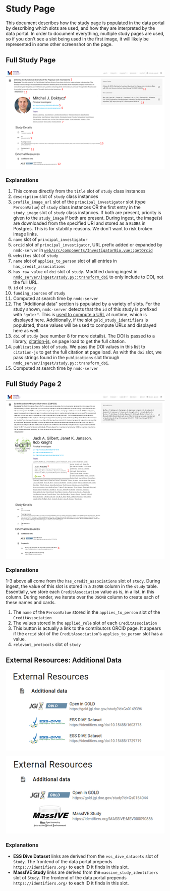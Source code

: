 # Study Page

This document describes how the study page is populated in the data portal by describing which slots are used, and how they are interpreted by the data portal. In order to document everything, multiple study pages are used, so if you don't see a slot being used in the first image, it will likely be represented in some other screenshot on the page.

## __Full Study Page__

![Example study page](./images/study_page_1_annotated.png)

### __Explanations__

1. This comes directly from the `title` slot of `study` class instances
2. `description` slot of `study` class instances
3.  `profile_image_url` slot of the `principal_investigator` slot (type `PersonValue`) of `study` class instances OR the first entry in the `study_image` slot of `study` class instances. If both are present, priority is given to the `study_image` if both are present. During ingest, the image(s) are downloaded from the specified URI and stored as a `BLOB`s in Postgres. This is for stability reasons. We don't want to risk broken image links.
4. `name` slot of `principal_investigator`
5. `orcid` slot of `principal_investigator`, URL prefix added or expanded by `nmdc-server` in [`web/src/components/InvestigatorBio.vue::getOrcid`](https://github.com/microbiomedata/nmdc-server/blob/main/web/src/components/InvestigatorBio.vue#L5)
6. `websites` slot of `study`
7. `name` slot of `applies_to_person` slot of all entries in `has_credit_associations`
8. `has_raw_value` of `doi` slot of `study`. Modified during ingest in [`nmdc_server/ingest/study.py::transform_doi`](https://github.com/microbiomedata/nmdc-server/blob/42f07cbda0d5f44d1b67488b65b0a04c88356261/nmdc_server/ingest/study.py#L42) to only include to DOI, not the full URL.
9. `id` of `study`
10. `funding_sources` of `study`
11. Computed at search time by `nmdc-server`
12. The "Additional data" section is populated by a variety of slots. For the study shown, `nmdc-server` detects that the `id` of this study is prefixed with `"gold:"`. This is [used to compute a URL](https://github.com/microbiomedata/nmdc-server/blob/main/nmdc_server/models.py#L253) at runtime, which is displayed here. Additionally, if the slot `gold_study_identifiers` is populated, those values will be used to compute URLs and displayed here as well.
13. `doi` of `study` (see number 8 for more details). The DOI is passed to a library, [citation-js](https://github.com/citation-js/citation-js), on page load to get the full citation.
14. `publications` slot of `study`. We pass the DOI values in this list to `citation-js` to get the full citation at page load. As with the `doi` slot, we pass strings found in the `publications` slot through `nmdc_server/ingest/study.py::transform_doi`.
15. Computed at search time by `nmdc-server`

## __Full Study Page 2__

![Protocols and team descriptions](./images/study_page_2_annotated.png)

### __Explanations__

1-3 above all come from the `has_credit_associations` slot of `study`. During ingest, the value of this slot is stored in a `JSONB` column in the `study` table.  Essentially, we store each `CreditAssociation` value as is, in a list, in this column. During render, we iterate over the `JSONB` column to create each of these names and cards.
1. The `name` of the `PersonValue` stored in the `applies_to_person` slot of the `CreditAssociation`
2. The values stored in the `applied_role` slot of each `CreditAssociation`
3. This button is actually a link to the contributors ORCID page. It appears if the `orcid` slot of the `CreditAssociation`'s `applies_to_person` slot has a value.
4. `relevant_protocols` slot of `study`


## __External Resources: Additional Data__

![Additional Data, ESS Dive Identifiers](./images/additional_data_ess_dive.png)

![Additional Data, massive identifiers](./images/additional_data_massive.png)

### __Explanations__

- **ESS Dive Dataset** links are derived from the `ess_dive_datasets` slot of `Study`. The frontend of the data portal prepends `https://identifiers.org/` to each ID it finds in this slot.
- **MassIVE Study** links are derived from the `massive_study_identifiers` slot of `Study`. The frontend of the data portal prepends `https://identifiers.org/` to each ID it finds in this slot.
